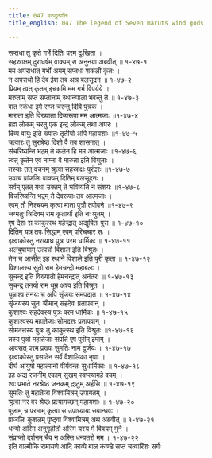 ```yaml
---
title: 047 मरुदुत्पत्तिः
title_english: 047 The legend of Seven maruts wind gods

---
```

सप्तधा तु कृते गर्भे दितिः परम दुःखिता ।  
सहस्राक्षम् दुराधर्षम् वाक्यम् स अनुनया अब्रवीत् ॥ १-४७-१  
मम अपराधात् गर्भो अयम् सप्तधा शकली कृतः ।  
न अपराधो हि देव ईश तव अत्र बलसूदन ॥ १-४७-२  
प्रियम् त्वत् कृतम् इच्छामि मम गर्भ विपर्यये ।  
मरुताम् सप्त सप्तानाम् स्थानपाला भवन्तु ते ॥ १-४७-३  
वात स्कंधा इमे सप्त चरन्तु दिवि पुत्रक ।  
मारुता इति विख्याता दिव्यरूपा मम आत्मजाः ॥१-४७-४  
ब्रह्म लोकम् चरतु एक इन्द्र लोकम् तथा अपरः ।  
दिव्य वायुः इति ख्यातः तृतीयो अपि महायशाः ॥१-४७-५  
चत्वारः तु सुरश्रेष्ठ दिशो वै तव शासनात् ।  
संचरिष्यन्ति भद्रम् ते कलेन हि मम आत्मजाः ॥१-४७-६  
त्वत् कृतेन एव नाम्ना वै मारुता इति विश्रुताः ।  
तस्याः तत् वचनम् श्रुत्वा सहस्राक्षः पुरंदरः ॥१-४७-७  
उवाच प्रांजलिः वाक्यम् दितिम् बलसूदनः ।  
सर्वम् एतत् यथा उक्तम् ते भविष्यति न संशयः ॥१-४७-८  
विचरिष्यन्ति भद्रम् ते देवरूपाः तव आत्मजाः ।  
एवम् तौ निश्चयम् कृत्वा माता पुत्रौ तपोवने ॥१-४७-९  
जग्मतुः त्रिदिवम् राम कृतार्थौ इति नः श्रुतम् ।  
एष देशः स काकुत्स्थ महेन्द्रात् अद्युषितः पुरा ॥ १-४७-१०  
दितिम् यत्र तपः सिद्धाम् एवम् परिचचार सः ।  
इक्ष्वाकोस्तु नरव्याघ्र पुत्रः परम धार्मिकः ॥ १-४७-११  
अलंबुषायाम् उत्पन्नो विशाल इति विश्रुतः ।  
तेन च आसीत् इह स्थाने विशाले इति पुरी कृता ॥ १-४७-१२  
विशालस्य सुतो राम हेमचन्द्रो महाबलः ।  
सुचन्द्र इति विख्यातो हेमचन्द्रात् अनंतरः ॥ १-४७-१३  
सुचन्द्र तनयो राम धूम्र अश्व इति विश्रुतः ।  
धूम्राश्व तनयः च अपि सृंजयः समपद्यत ॥ १-४७-१४  
सृंजयस्य सुतः श्रीमान् सहदेवः प्रतापवान् ।  
कुशाश्वः सहदेवस्य पुत्रः परम धार्मिकः ॥ १-४७-१५  
कुशाश्वस्य महातेजाः सोमदत्तः प्रतापवान् ।  
सोमदत्तस्य पुत्रः तु काकुत्स्थ इति विश्रुतः ॥१-४७-१६  
तस्य पुत्रो महातेजाः संप्रति एष पुरीम् इमाम् ।  
आवसत् परम प्रख्यः सुमतिः नाम दुर्जयः ॥ १-४७-१७  
इक्ष्वाकोस्तु प्रसादेन सर्वे वैशालिका नृपाः ।  
दीर्घ आयुषो महात्मानो वीर्यवन्तः सुधार्मिकाः ॥ १-४७-१८  
इह अद्य रजनीम् एकाम् सुखम् स्वप्स्यामहे वयम् ।  
श्वः प्रभाते नरश्रेष्ठ जनकम् द्रष्टुम् अर्हसि ॥ १-४७-१९  
सुमतिः तु महातेजा विश्वामित्रम् उपागतम् ।  
श्रुत्वा नर वर श्रेष्ठः प्रत्यागच्छन् महायशाः ॥ १-४७-२०  
पूजाम् च परमाम् कृत्वा स उपाध्यायः सबान्धवः ।  
प्रांजलिः कुशलम् पृष्ट्वा विश्वामित्रम् अथ अब्रवीत् ॥ १-४७-२१  
धन्यो अस्मि अनुगृहीतो अस्मि यस्य मे विषयम् मुने ।  
संप्राप्तो दर्शनम् चैव न अस्ति धन्यतरो मम ॥ १-४७-२२  
इति वाल्मीकि रामायणे आदि काव्ये बाल काण्डे सप्त चत्वारिंशः सर्गः